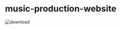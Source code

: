 # music-production-website
![download](https://github.com/AHAD-WALKER100957/music-production-website/assets/148310208/b0e9e855-bc45-4ff5-9df5-1247b2d2583a)
